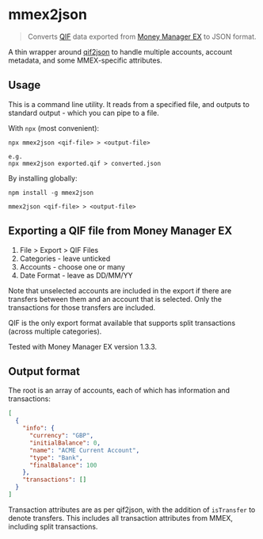 # mmex2json
> Converts [QIF](https://en.wikipedia.org/wiki/Quicken_Interchange_Format) data exported from [Money Manager EX](https://github.com/moneymanagerex/moneymanagerex) to JSON format.

A thin wrapper around [qif2json](https://github.com/spmason/qif2json) to handle multiple accounts, account metadata, and some MMEX-specific attributes.


## Usage
This is a command line utility. It reads from a specified file, and outputs to standard output - which you can pipe to a file.

With `npx` (most convenient):

```
npx mmex2json <qif-file> > <output-file>

e.g.
npx mmex2json exported.qif > converted.json
```

By installing globally:
```
npm install -g mmex2json

mmex2json <qif-file> > <output-file>
```


## Exporting a QIF file from Money Manager EX
1. File > Export > QIF Files
1. Categories - leave unticked
1. Accounts - choose one or many
1. Date Format - leave as DD/MM/YY

Note that unselected accounts are included in the export if there are transfers between them and an account that is selected. Only the transactions for those transfers are included.

QIF is the only export format available that supports split transactions (across multiple categories).

Tested with Money Manager EX version 1.3.3.


## Output format
The root is an array of accounts, each of which has information and transactions:

```json
[
  {
    "info": {
      "currency": "GBP",
      "initialBalance": 0,
      "name": "ACME Current Account",
      "type": "Bank",
      "finalBalance": 100
    },
    "transactions": []
  }
]
```

Transaction attributes are as per qif2json, with the addition of `isTransfer` to denote transfers. This includes all transaction attributes from MMEX, including split transactions.
